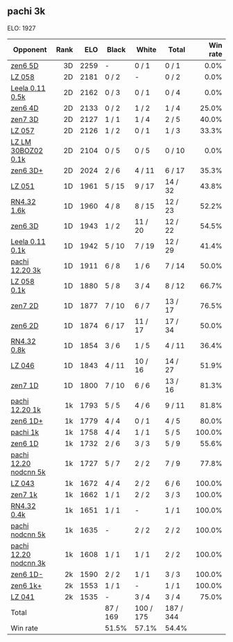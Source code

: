 ## pachi 3k ##

ELO: 1927

Opponent | Rank | ELO | Black | White | Total | Win rate
---------|-----:|----:|-------|-------|-------|-------:
[zen6 5D](zen6%205D.md) | 3D | 2259 | - | 0 / 1 | 0 / 1 | 0.0%
[LZ 058](LZ%20058.md) | 2D | 2181 | 0 / 2 | - | 0 / 2 | 0.0%
[Leela 0.11 0.5k](Leela%200.11%200.5k.md) | 2D | 2162 | 0 / 3 | 0 / 1 | 0 / 4 | 0.0%
[zen6 4D](zen6%204D.md) | 2D | 2133 | 0 / 2 | 1 / 2 | 1 / 4 | 25.0%
[zen7 3D](zen7%203D.md) | 2D | 2127 | 1 / 1 | 1 / 4 | 2 / 5 | 40.0%
[LZ 057](LZ%20057.md) | 2D | 2126 | 1 / 2 | 0 / 1 | 1 / 3 | 33.3%
[LZ LM 30BOZ02 0.1k](LZ%20LM%2030BOZ02%200.1k.md) | 2D | 2104 | 0 / 5 | 0 / 5 | 0 / 10 | 0.0%
[zen6 3D+](zen6%203D+.md) | 2D | 2024 | 2 / 6 | 4 / 11 | 6 / 17 | 35.3%
[LZ 051](LZ%20051.md) | 1D | 1961 | 5 / 15 | 9 / 17 | 14 / 32 | 43.8%
[RN4.32 1.6k](RN4.32%201.6k.md) | 1D | 1960 | 4 / 8 | 8 / 15 | 12 / 23 | 52.2%
[zen6 3D](zen6%203D.md) | 1D | 1943 | 1 / 2 | 11 / 20 | 12 / 22 | 54.5%
[Leela 0.11 0.1k](Leela%200.11%200.1k.md) | 1D | 1942 | 5 / 10 | 7 / 19 | 12 / 29 | 41.4%
[pachi 12.20 3k](pachi%2012.20%203k.md) | 1D | 1911 | 6 / 8 | 1 / 6 | 7 / 14 | 50.0%
[LZ 058 0.1k](LZ%20058%200.1k.md) | 1D | 1880 | 5 / 8 | 3 / 4 | 8 / 12 | 66.7%
[zen7 2D](zen7%202D.md) | 1D | 1877 | 7 / 10 | 6 / 7 | 13 / 17 | 76.5%
[zen6 2D](zen6%202D.md) | 1D | 1874 | 6 / 17 | 11 / 17 | 17 / 34 | 50.0%
[RN4.32 0.8k](RN4.32%200.8k.md) | 1D | 1854 | 3 / 6 | 1 / 5 | 4 / 11 | 36.4%
[LZ 046](LZ%20046.md) | 1D | 1843 | 4 / 11 | 10 / 16 | 14 / 27 | 51.9%
[zen7 1D](zen7%201D.md) | 1D | 1800 | 7 / 10 | 6 / 6 | 13 / 16 | 81.3%
[pachi 12.20 1k](pachi%2012.20%201k.md) | 1k | 1793 | 5 / 5 | 4 / 6 | 9 / 11 | 81.8%
[zen6 1D+](zen6%201D+.md) | 1k | 1779 | 4 / 4 | 0 / 1 | 4 / 5 | 80.0%
[pachi 1k](pachi%201k.md) | 1k | 1758 | 4 / 4 | 1 / 1 | 5 / 5 | 100.0%
[zen6 1D](zen6%201D.md) | 1k | 1732 | 2 / 6 | 3 / 3 | 5 / 9 | 55.6%
[pachi 12.20 nodcnn 5k](pachi%2012.20%20nodcnn%205k.md) | 1k | 1727 | 5 / 7 | 2 / 2 | 7 / 9 | 77.8%
[LZ 043](LZ%20043.md) | 1k | 1672 | 4 / 4 | 2 / 2 | 6 / 6 | 100.0%
[zen7 1k](zen7%201k.md) | 1k | 1662 | 1 / 1 | 2 / 2 | 3 / 3 | 100.0%
[RN4.32 0.4k](RN4.32%200.4k.md) | 1k | 1651 | 1 / 1 | - | 1 / 1 | 100.0%
[pachi nodcnn 5k](pachi%20nodcnn%205k.md) | 1k | 1635 | - | 2 / 2 | 2 / 2 | 100.0%
[pachi 12.20 nodcnn 3k](pachi%2012.20%20nodcnn%203k.md) | 1k | 1608 | 1 / 1 | 1 / 1 | 2 / 2 | 100.0%
[zen6 1D-](zen6%201D-.md) | 2k | 1590 | 2 / 2 | 1 / 1 | 3 / 3 | 100.0%
[zen6 1k+](zen6%201k+.md) | 2k | 1553 | 1 / 1 | - | 1 / 1 | 100.0%
[LZ 041](LZ%20041.md) | 2k | 1535 | - | 3 / 4 | 3 / 4 | 75.0%
Total | | | 87 / 169 | 100 / 175 | 187 / 344 | 
Win rate| | | 51.5% | 57.1% | 54.4% | 
